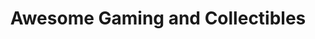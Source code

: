---
title: "Awesome Gaming and Collectibles"
url: /fall-river/awesome-gaming-and-collectibles/
shop: games
---